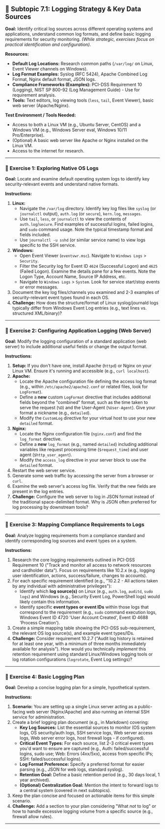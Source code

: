 ## 🔬 Subtopic 7.1: Logging Strategy & Key Data Sources

**Goal:** Identify critical log sources across different operating systems and applications, understand common log formats, and define basic logging requirements for security monitoring. *(While strategic, exercises focus on practical identification and configuration)*.

**Resources:**

* **Default Log Locations:** Research common paths (`/var/log/` on Linux, Event Viewer channels on Windows).
* **Log Format Examples:** Syslog (RFC 5424), Apache Combined Log Format, Nginx default format, JSON logs.
* **Compliance Frameworks (Examples):** PCI-DSS Requirement 10 (Logging), NIST SP 800-92 (Log Management Guide) - Use for requirement analysis.
* **Tools:** Text editors, log viewing tools (`less`, `tail`, Event Viewer), basic web server (Apache/Nginx).

**Test Environment / Tools Needed:**

* Access to both a Linux VM (e.g., Ubuntu Server, CentOS) and a Windows VM (e.g., Windows Server eval, Windows 10/11 Pro/Enterprise).
* (Optional) A basic web server like Apache or Nginx installed on the Linux VM.
* Access to the internet for research.

---

### 🔹 **Exercise 1: Exploring Native OS Logs**

**Goal:** Locate and examine default operating system logs to identify key security-relevant events and understand native formats.

**Instructions:**

1.  **Linux:**
    * Navigate the `/var/log` directory. Identify key log files like `syslog` (or `journalctl` output), `auth.log` (or `secure`), `kern.log`, `messages`.
    * Use `tail`, `less`, or `journalctl` to view the contents of `auth.log`/`secure`. Find examples of successful logins, failed logins, and `sudo` command usage. Note the typical timestamp format and fields included.
    * Use `journalctl -u sshd` (or similar service name) to view logs specific to the SSH service.
2.  **Windows:**
    * Open Event Viewer (`eventvwr.msc`). Navigate to `Windows Logs` > `Security`.
    * Filter the Security log for Event ID `4624` (Successful Logon) and `4625` (Failed Logon). Examine the details pane for a few events. Note the Logon Type, Account Name, Source IP Address, etc.
    * Navigate to `Windows Logs` > `System`. Look for service start/stop events or error messages.
3.  Document the key log files/channels you examined and 2-3 examples of security-relevant event types found in each OS.
4.  **Challenge:** How does the structure/format of Linux syslog/journald logs typically differ from Windows Event Log entries (e.g., text lines vs. structured XML/binary)?

---

### 🔹 **Exercise 2: Configuring Application Logging (Web Server)**

**Goal:** Modify the logging configuration of a standard application (web server) to include additional useful fields or change the output format.

**Instructions:**

1.  **Setup:** If you don't have one, install Apache (`httpd`) or Nginx on your Linux VM. Ensure it's running and accessible (e.g., `curl localhost`).
2.  **Apache:**
    * Locate the Apache configuration file defining the access log format (e.g., within `/etc/apache2/apache2.conf` or related files, look for `LogFormat`).
    * Define a **new** custom `LogFormat` directive that includes additional fields beyond the "combined" format, such as the time taken to serve the request (`%D`) and the User-Agent (`%User-Agent`). Give your format a nickname (e.g., `detailed`).
    * Modify the `CustomLog` directive for your virtual host to use your new `detailed` format.
3.  **Nginx:**
    * Locate the Nginx configuration file (`nginx.conf`) and find the `log_format` directive.
    * Define a **new** `log_format` (e.g., named `detailed`) including additional variables like request processing time (`$request_time`) and user agent (`$http_user_agent`).
    * Modify the `access_log` directive in your server block to use the `detailed` format.
4.  Restart the web server service.
5.  Generate some web traffic by accessing the server from a browser or `curl`.
6.  Examine the web server's access log file. Verify that the new fields are present in the log entries.
7.  **Challenge:** Configure the web server to log in JSON format instead of the traditional space-delimited format. Why is JSON often preferred for log processing by downstream tools?

---

### 🔹 **Exercise 3: Mapping Compliance Requirements to Logs**

**Goal:** Analyze logging requirements from a compliance standard and identify corresponding log sources and event types on a system.

**Instructions:**

1.  Research the core logging requirements outlined in PCI-DSS Requirement 10 ("Track and monitor all access to network resources and cardholder data"). Focus on requirements like 10.2.x (e.g., logging user identification, actions, success/failure, changes to accounts).
2.  For each specific requirement identified (e.g., "10.2.2 - All actions taken by any individual with administrative privileges"):
    * Identify which **log source(s)** on Linux (e.g., `auth.log`, `auditd`, `sudo logs`) and Windows (e.g., Security Event Log, PowerShell logs) would likely contain this information.
    * Identify specific **event types or event IDs** within those logs that correspond to the requirement (e.g., `sudo` command execution logs, Windows Event ID 4720 'User Account Created', Event ID 4688 'Process Creation').
3.  Create a simple mapping table showing the PCI-DSS sub-requirement, the relevant OS log source(s), and example event types/IDs.
4.  **Challenge:** Consider requirement 10.2.7 ("Audit log history is retained for at least one year, with a minimum of three months immediately available for analysis"). How would you technically *implement* this retention requirement using standard Linux/Windows logging tools or log rotation configurations (`logrotate`, Event Log settings)?

---

### 🔹 **Exercise 4: Basic Logging Plan**

**Goal:** Develop a concise logging plan for a simple, hypothetical system.

**Instructions:**

1.  **Scenario:** You are setting up a single Linux server acting as a public-facing web server (Nginx/Apache) and also running an internal SSH service for administration.
2.  Create a brief logging plan document (e.g., in Markdown) covering:
    * **Key Log Sources:** List the essential sources to monitor (OS system logs, OS security/auth logs, SSH service logs, Web server access logs, Web server error logs, host firewall logs - if configured).
    * **Critical Event Types:** For each source, list 2-3 critical event types you'd want to ensure are captured (e.g., Auth: failed/successful logins, sudo use; Web: Errors (4xx/5xx), access from specific IPs; SSH: failed/successful logins).
    * **Log Format Preference:** Specify a preferred format for easier parsing (e.g., JSON for web logs, standard syslog).
    * **Retention Goal:** Define a basic retention period (e.g., 30 days local, 1 year archived).
    * **(Optional) Centralization Goal:** Mention the intent to forward logs to a central system (covered in next subtopics).
3.  Keep the plan concise and focused on actionable items for this simple scenario.
4.  **Challenge:** Add a section to your plan considering "What *not* to log" or how to handle excessive logging volume from a specific source (e.g., firewall allow rules).

---